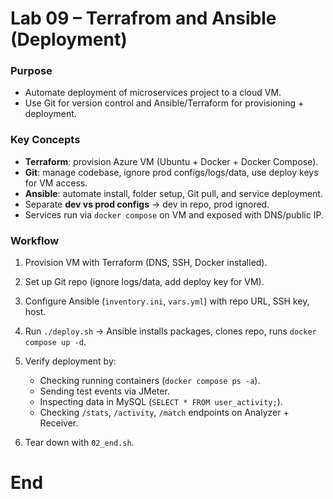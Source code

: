 
# Lab 09 – Terrafrom and Ansible (Deployment)

### Purpose
* Automate deployment of microservices project to a cloud VM.
* Use Git for version control and Ansible/Terraform for provisioning + deployment.

### Key Concepts
* **Terraform**: provision Azure VM (Ubuntu + Docker + Docker Compose).
* **Git**: manage codebase, ignore prod configs/logs/data, use deploy keys for VM access.
* **Ansible**: automate install, folder setup, Git pull, and service deployment.
* Separate **dev vs prod configs** → dev in repo, prod ignored.
* Services run via `docker compose` on VM and exposed with DNS/public IP.

### Workflow
1. Provision VM with Terraform (DNS, SSH, Docker installed).
2. Set up Git repo (ignore logs/data, add deploy key for VM).
3. Configure Ansible (`inventory.ini`, `vars.yml`) with repo URL, SSH key, host.
4. Run `./deploy.sh` → Ansible installs packages, clones repo, runs `docker compose up -d`.
5. Verify deployment by:

   * Checking running containers (`docker compose ps -a`).
   * Sending test events via JMeter.
   * Inspecting data in MySQL (`SELECT * FROM user_activity;`).
   * Checking `/stats`, `/activity`, `/match` endpoints on Analyzer + Receiver.
6. Tear down with `02_end.sh`.

# End